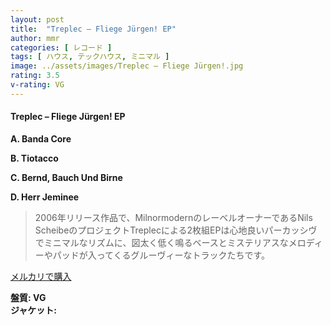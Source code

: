 ```yaml
---
layout: post
title:  "Treplec – Fliege Jürgen! EP"
author: mmr
categories: [ レコード ]
tags: [ ハウス, テックハウス, ミニマル ]
image: ../assets/images/Treplec – Fliege Jürgen!.jpg
rating: 3.5
v-rating: VG
---
```


#### Treplec – Fliege Jürgen! EP

**A. Banda Core**

**B. Tiotacco**

**C. Bernd, Bauch Und Birne**

**D. Herr Jeminee**

> 2006年リリース作品で、MilnormodernのレーベルオーナーであるNils ScheibeのプロジェクトTreplecによる2枚組EPは心地良いパーカッシヴでミニマルなリズムに、図太く低く鳴るベースとミステリアスなメロディーやパッドが入ってくるグルーヴィーなトラックたちです。



[メルカリで購入](https://jp.mercari.com/item/m10439786369)


<div class="mt-4 mb-4 d-flex align-items-center">
<strong class="mr-1">盤質: VG</strong>
</div>
<div class="mt-4 mb-4 d-flex align-items-center">
<strong class="mr-1">ジャケット: </strong>
</div>